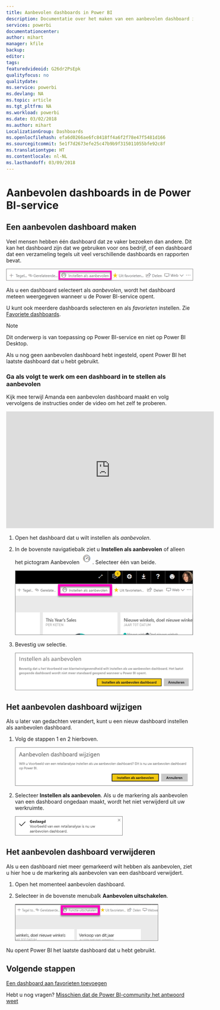 ```yaml
---
title: Aanbevolen dashboards in Power BI
description: Documentatie over het maken van een aanbevolen dashboard in de Power BI-service
services: powerbi
documentationcenter: 
author: mihart
manager: kfile
backup: 
editor: 
tags: 
featuredvideoid: G26dr2PsEpk
qualityfocus: no
qualitydate: 
ms.service: powerbi
ms.devlang: NA
ms.topic: article
ms.tgt_pltfrm: NA
ms.workload: powerbi
ms.date: 03/02/2018
ms.author: mihart
LocalizationGroup: Dashboards
ms.openlocfilehash: efa6d0266ae6fc8418ff4a6f2f78e47f5481d166
ms.sourcegitcommit: 5e1f7d2673efe25c47b9b9f315011055bfe92c8f
ms.translationtype: HT
ms.contentlocale: nl-NL
ms.lasthandoff: 03/09/2018
---
```

# <a name="featured-dashboards-in-power-bi-service"></a>Aanbevolen dashboards in de Power BI-service
## <a name="create-a-featured-dashboard"></a>Een aanbevolen dashboard maken
Veel mensen hebben één dashboard dat ze vaker bezoeken dan andere.  Dit kan het dashboard zijn dat we gebruiken voor ons bedrijf, of een dashboard dat een verzameling tegels uit veel verschillende dashboards en rapporten bevat.

![Pictogram Instellen als aanbevolen](media/service-dashboard-featured/power-bi-feature-nav.png)

Als u een dashboard selecteert als *aanbevolen*, wordt het dashboard meteen weergegeven wanneer u de Power BI-service opent.  

U kunt ook meerdere dashboards selecteren en als *favorieten* instellen. Zie [Favoriete dashboards](service-dashboard-favorite.md).

> [!NOTE] 
>Dit onderwerp is van toepassing op Power BI-service en niet op Power BI Desktop.

Als u nog geen aanbevolen dashboard hebt ingesteld, opent Power BI het laatste dashboard dat u hebt gebruikt.  

### <a name="to-set-a-dashboard-as-featured"></a>Ga als volgt te werk om een dashboard in te stellen als **aanbevolen**
Kijk mee terwijl Amanda een aanbevolen dashboard maakt en volg vervolgens de instructies onder de video om het zelf te proberen.

<iframe width="560" height="315" src="https://www.youtube.com/embed/G26dr2PsEpk" frameborder="0" allowfullscreen></iframe>



1. Open het dashboard dat u wilt instellen als *aanbevolen*. 
2. In de bovenste navigatiebalk ziet u **Instellen als aanbevolen** of alleen het pictogram Aanbevolen ![Pictogram Aanbevolen](media/service-dashboard-featured/power-bi-featured-icon.png). Selecteer één van beide.
   
    ![Pictogram Instellen als aanbevolen](media/service-dashboard-featured/power-bi-set-as-featured.png)
3. Bevestig uw selectie.
   
    ![Instellen als aanbevolen dashboard](media/service-dashboard-featured/power-bi-create-featured.png)

## <a name="change-the-featured-dashboard"></a>Het aanbevolen dashboard wijzigen
Als u later van gedachten verandert, kunt u een nieuw dashboard instellen als aanbevolen dashboard.

1. Volg de stappen 1 en 2 hierboven.
   
    ![Venster Aanbevolen dashboard wijzigen](media/service-dashboard-featured/power-bi-change-feature.png)
2. Selecteer **Instellen als aanbevolen**. Als u de markering als aanbevolen van een dashboard ongedaan maakt, wordt het niet verwijderd uit uw werkruimte.  
   
    ![Het bericht Geslaagd](media/service-dashboard-featured/power-bi-success.png)

## <a name="remove-the-featured-dashboard"></a>Het aanbevolen dashboard verwijderen
Als u een dashboard niet meer gemarkeerd wilt hebben als aanbevolen, ziet u hier hoe u de markering als aanbevolen van een dashboard verwijdert.

1. Open het momenteel aanbevolen dashboard.
2. Selecteer in de bovenste menubalk **Aanbevolen uitschakelen**.
   
    ![Aanbevolen verwijderen](media/service-dashboard-featured/power-bi-unfeature.png)

Nu opent Power BI het laatste dashboard dat u hebt gebruikt.  

## <a name="next-steps"></a>Volgende stappen
[Een dashboard aan favorieten toevoegen](service-dashboard-favorite.md)

Hebt u nog vragen? [Misschien dat de Power BI-community het antwoord weet](http://community.powerbi.com/)

